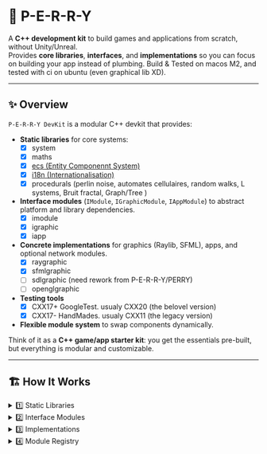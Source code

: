 # 🌟 P-E-R-R-Y   

A **C++ development kit** to build games and applications from scratch, without Unity/Unreal.  
Provides **core libraries**, **interfaces**, and **implementations** so you can focus on building your app instead of plumbing.
Build & Tested on macos M2, and tested with ci on ubuntu (even graphical lib XD).

---

## ✨ Overview

`P-E-R-R-Y DevKit` is a modular C++ devkit that provides:

- **Static libraries** for core systems:
  - [x] system
  - [x] maths
  - [x] [ecs (Entity Componennt System)](https://p-e-r-r-y.github.io/ecs)
  - [x] [i18n (Internationalisation)](https://p-e-r-r-y.github.io/i18n)
  - [x] procedurals (perlin noise, automates cellulaires, random walks, L systems, Bruit fractal, Graph/Tree )

- **Interface modules** (`IModule`, `IGraphicModule`, `IAppModule`) to abstract platform and library dependencies.  
  - [x] imodule
  - [x] igraphic
  - [x] iapp

- **Concrete implementations** for graphics (Raylib, SFML), apps, and optional network modules.  
  - [x] raygraphic
  - [x] sfmlgraphic
  - [ ] sdlgraphic (need rework from P-E-R-R-Y/PERRY)
  - [ ] openglgraphic

- **Testing tools** 
  - [x] CXX17+ GoogleTest. usualy CXX20 (the belovel version)
  - [x] CXX17- HandMades. usualy CXX11 (the legacy version)

- **Flexible module system** to swap components dynamically.

Think of it as a **C++ game/app starter kit**: you get the essentials pre-built, but everything is modular and customizable.

---

## 🏗️ How It Works

<details>
<summary>1️⃣ Static Libraries</summary>

These are **ready-to-use C++ libraries** that don’t depend on any runtime frameworks:

- **System** – Platform abstraction (file, time, logging).  
- **Maths** – Vector, matrix, random utilities.  
- **ECS** – Entity Component System for game objects and logic.
- **i18n** – Internationalization library for multi-language support.  
</details>

<details>
<summary>2️⃣ Interface Modules</summary>

Define abstract **interfaces** so your code doesn’t depend on specific libraries:

- **IModule** – Base module interface.  
- **IGraphic** – Abstract graphics interface. Supports multiple backends (Raylib, SFML, SDL).  
- **IApp** – Abstract application interface for windowing and lifecycle.  
- **INetwork** – Abstract networking (foreseen).

> This allows you to write **generic code** without binding to Raylib, SFML, or any other library.
</details>

<details>
<summary>3️⃣ Implementations</summary>

Concrete modules implement the interfaces:

- **RayGraphic** – Uses Raylib for graphics.  
- **SfmlGraphic** – Uses SFML for graphics.  
- **SfmlGraphic** – Uses SFML for graphics. (need rework from P-E-R-R-Y/Perry)
- **HunterApp** – Example application.  
- **AsioNetwork** – Networking with Asio (foreseen).
</details>

<details>
<summary>4️⃣ Module Registry</summary>

The `ModuleRegistry` keeps track of all modules and lets you **switch implementations at runtime**:

```text
Game -> IGraphicModule -> RayGraphicModule -> Raylib
                          -> SfmlGraphicModule -> SFML
